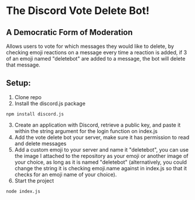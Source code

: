 # The Discord Vote Delete Bot!
## A Democratic Form of Moderation

Allows users to vote for which messages they would like to delete, by checking emoji reactions on a message every time a reaction is added, if 3 of an emoji named "deletebot" are added to a message, the bot will delete that message.

## Setup:
1. Clone repo
2. Install the discord.js package
```
npm install discord.js
```
3. Create an application with Discord, retrieve a public key, and paste it within the string argument for the login function on index.js
4. Add the vote delete bot your server, make sure it has permission to read and delete messages
5. Add a custom emoji to your server and name it "deletebot", you can use the image I attached to the repository as your emoji or another image of your choice, as long as it is named "deletebot" (alternatively, you could change the string it is checking emoji.name against in index.js so that it checks for an emoji name of your choice).
6. Start the project
```
node index.js
```
